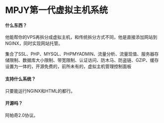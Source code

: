 # MPJY第一代虚拟主机系统 
#### 什么东西？
他能帮你的VPS再拆分成虚拟主机，和传统拆分方式不同，他是直接添加网站到NGINX，同时实现网站托管。

集合了SSL、PHP、MYSQL、PHPMYADMIN、流量分析、流量现值、服务器存储限制、数据库大小限制、带宽限制、认证访问、防木马、防盗链、GZIP、缓存设置为一体的，开源免费的，前所未有的，虚拟主机管理控制面板
#### 支持什么系统？
只要能运行NGINX和HTML的都行。
#### 开源吗？
阿帕奇2.0协议。
